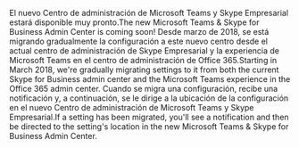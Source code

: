 <span data-ttu-id="c0acf-101">El nuevo Centro de administración de Microsoft Teams y Skype Empresarial estará disponible muy pronto.</span><span class="sxs-lookup"><span data-stu-id="c0acf-101">The new Microsoft Teams & Skype for Business Admin Center is coming soon!</span></span>  <span data-ttu-id="c0acf-102">Desde marzo de 2018, se está migrando gradualmente la configuración a este nuevo centro desde el actual centro de administración de Skype Empresarial y la experiencia de Microsoft Teams en el centro de administración de Office 365.</span><span class="sxs-lookup"><span data-stu-id="c0acf-102">Starting in March 2018, we're gradually migrating settings to it from both the current Skype for Business admin center and the Microsoft Teams experience in the Office 365 admin center.</span></span> <span data-ttu-id="c0acf-103">Cuando se migra una configuración, recibe una notificación y, a continuación, se le dirige a la ubicación de la configuración en el nuevo Centro de administración de Microsoft Teams y Skype Empresarial.</span><span class="sxs-lookup"><span data-stu-id="c0acf-103">If a setting has been migrated, you'll see a notification and then be directed to the setting's location in the new Microsoft Teams & Skype for Business Admin Center.</span></span>
